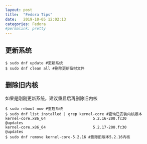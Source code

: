 ```yaml
---
layout: post
title:  "Fedora Tips"
date:   2019-10-05 12:02:13
categories: Fedora
#permalink: pretty
---
```


## 更新系统

``` console
$ sudo dnf update #更新系统
$ sudo dnf clean all #删除更新临时文件
```

## 删除旧内核

如果是刚刚更新系统，建议重启后再删除旧内核

``` console
$ sudo reboot now #重启系统
$ sudo dnf list installed | grep kernel-core #查询已安装内核版本
kernel-core.x86_64                     5.2.16-200.fc30                 @updates
kernel-core.x86_64                     5.2.17-200.fc30                 @updates
$ sudo dnf remove kernel-core-5.2.16 #删除旧版本5.2.16内核
```
